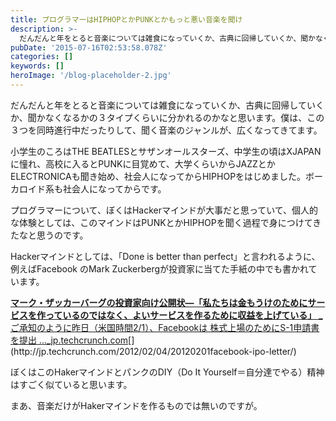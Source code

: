 ```yaml
---
title: プログラマーはHIPHOPとかPUNKとかもっと悪い音楽を聞け
description: >-
  だんだんと年をとると音楽については雑食になっていくか、古典に回帰していくか、聞かなくなるかの３タイプくらいに分かれるのかなと思います。僕は、この３つを同時進行中だったりして、聞く音楽のジャンルが、広くなってきてます。
pubDate: '2015-07-16T02:53:58.078Z'
categories: []
keywords: []
heroImage: '/blog-placeholder-2.jpg'
---
```


だんだんと年をとると音楽については雑食になっていくか、古典に回帰していくか、聞かなくなるかの３タイプくらいに分かれるのかなと思います。僕は、この３つを同時進行中だったりして、聞く音楽のジャンルが、広くなってきてます。

小学生のころはTHE BEATLESとサザンオールスターズ、中学生の頃はXJAPANに憧れ、高校に入るとPUNKに目覚めて、大学くらいからJAZZとかELECTRONICAも聞き始め、社会人になってからHIPHOPをはじめました。ボーカロイド系も社会人になってからです。

プログラマーについて、ぼくはHackerマインドが大事だと思っていて、個人的な体験としては、このマインドはPUNKとかHIPHOPを聞く過程で身につけてきたなと思うのです。

Hackerマインドとしては、「Done is better than perfect」と言われるように、例えばFacebook のMark Zuckerbergが投資家に当てた手紙の中でも書かれています。

[**マーク・ザッカーバーグの投資家向け公開状―「私たちは金もうけのためにサービスを作っているのではなく、よいサービスを作るために収益を上げている」**
_ご承知のように昨日（米国時間2/1）、Facebookは 株式上場のためにS-1申請書を提出 ..._jp.techcrunch.com](http://jp.techcrunch.com/2012/02/04/20120201facebook-ipo-letter/ "http://jp.techcrunch.com/2012/02/04/20120201facebook-ipo-letter/")[](http://jp.techcrunch.com/2012/02/04/20120201facebook-ipo-letter/)

ぼくはこのHakerマインドとパンクのDIY（Do It Yourself＝自分達でやる）精神はすごく似ていると思います。

まあ、音楽だけがHakerマインドを作るものでは無いのですが。